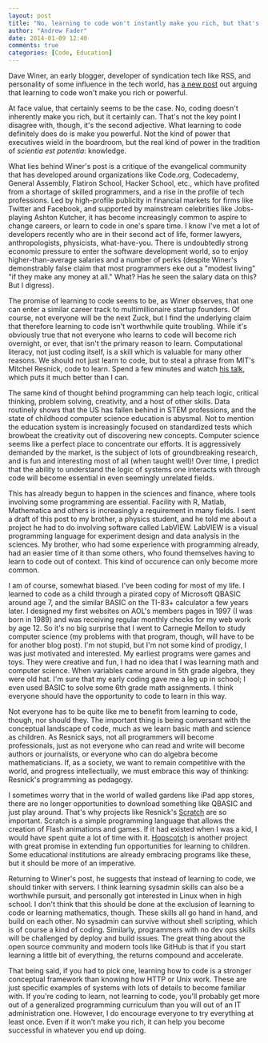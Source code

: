 ```yaml
---
layout: post
title: "No, learning to code won't instantly make you rich, but that's not why you should do it "
author: "Andrew Fader"
date: 2014-01-09 12:40
comments: true
categories: [Code, Education] 
---
```


Dave Winer, an early blogger, developer of syndication tech like RSS, and personality of some influence in the tech world, has [a new post](http://tmp.fargo.io/users/scripting/2013/12/10/learningToCodeWillNotMakeYouRich.html) out arguing that learning to code won't make you rich or powerful.

At face value, that certainly seems to be the case. No, coding doesn't inherently make you rich, but it certainly can. That's not the key point I disagree with, though, it's the second adjective. What learning to code definitely does do is make you powerful. Not the kind of power that executives wield in the boardroom, but the real kind of power in the tradition of *scientia est potentia*: knowledge.

<!-- more -->

What lies behind Winer's post is a critique of the evangelical community that has developed around organizations like Code.org, Codecademy, General Assembly, Flatiron School, Hacker School, etc., which have profited from a shortage of skilled programmers, and a rise in the profile of tech professions. Led by high-profile publicity in financial markets for firms like Twitter and Facebook, and supported by mainstream celebrities like Jobs-playing Ashton Kutcher, it has become increasingly common to aspire to change careers, or learn to code in one's spare time. I know I've met a lot of developers recently who are in their second act of life, former lawyers, anthropologists, physicists, what-have-you. There is undoubtedly strong economic pressure to enter the software development world, so to enjoy higher-than-average salaries and a number of perks (despite Winer's demonstrably false claim that most programmers eke out a "modest living" "if they make any money at all." What? Has he seen the salary data on this? But I digress).

The promise of learning to code seems to be, as Winer observes, that one can enter a similar career track to multimillionaire startup founders. Of course, not everyone will be the next Zuck, but I find the underlying claim that therefore learning to code isn't worthwhile quite troubling. While it's obviously true that not everyone who learns to code will become rich overnight, or ever, that isn't the primary reason to learn. Computational literacy, not just coding itself, is a skill which is valuable for many other reasons. We should not just learn to code, but to steal a phrase from MIT's Mitchel Resnick, code to learn. Spend a few minutes and watch [his talk](http://www.ted.com/talks/mitch_resnick_let_s_teach_kids_to_code.html), which puts it much better than I can.

The same kind of thought behind programming can help teach logic, critical thinking, problem solving, creativity, and a host of other skills. Data routinely shows that the US has fallen behind in STEM professions, and the state of childhood computer science education is abysmal. Not to mention the education system is increasingly focused on standardized tests which browbeat the creativity out of discovering new concepts. Computer science seems like a perfect place to concentrate our efforts. It is aggressively demanded by the market, is the subject of lots of groundbreaking research, and is fun and interesting most of all (when taught well)! Over time, I predict that the ability to understand the logic of systems one interacts with through code will become essential in even seemingly unrelated fields.

This has already begun to happen in the sciences and finance, where tools involving some programming are essential. Facility with R, Matlab, Mathematica and others is increasingly a requirement in many fields. I sent a draft of this post to my brother, a physics student, and he told me about a project he had to do involving software called LabVIEW. LabVIEW is a visual programming language for experiment design and data analysis in the sciences. My brother, who had some experience with programming already, had an easier time of it than some others, who found themselves having to learn to code out of context. This kind of occurence can only become more common.

I am of course, somewhat biased. I've been coding for most of my life. I learned to code as a child through a pirated copy of Microsoft QBASIC around age 7, and the similar BASIC on the TI-83+ calculator a few years later. I designed my first websites on AOL's members pages in 1997 (I was born in 1989) and was receiving regular monthly checks for my web work by age 12. So it's no big surprise that I went to Carnegie Mellon to study computer science (my problems with that program, though, will have to be for another blog post). I'm not stupid, but I'm not some kind of prodigy, I was just motivated and interested. My earliest programs were games and toys. They were creative and fun, I had no idea that I was learning math and computer science. When variables came around in 5th grade algebra, they were old hat. I'm sure that my early coding gave me a leg up in school; I even used BASIC to solve some 6th grade math assignments. I think everyone should have the opportunity to code to learn in this way.

Not everyone has to be quite like me to benefit from learning to code, though, nor should they. The important thing is being conversant with the conceptual landscape of code, much as we learn basic math and science as children. As Resnick says, not all programmers will become professionals, just as not everyone who can read and write will become authors or journalists, or everyone who can do algebra become mathematicians. If, as a society, we want to remain competitive with the world, and progress intellectually, we must embrace this way of thinking: Resnick's programming as pedagogy.

I sometimes worry that in the world of walled gardens like iPad app stores, there are no longer opportunities to download something like QBASIC and just play around. That's why projects like Resnick's [Scratch](https://scratch.mit.edu/) are so important. Scratch is a simple programming language that allows the creation of Flash animations and games. If it had existed when I was a kid, I would have spent quite a lot of time with it. [Hopscotch](https://www.gethopscotch.com/) is another project with great promise in extending fun opportunities for learning to children. Some educational institutions are already embracing programs like these, but it should be more of an imperative.

Returning to Winer's post, he suggests that instead of learning to code, we should tinker with servers. I think learning sysadmin skills can also be a worthwhile pursuit, and personally got interested in Linux when in high school. I don't think that this should be done at the exclusion of learning to code or learning mathematics, though. These skills all go hand in hand, and build on each other. No sysadmin can survive without shell scripting, which is of course a kind of coding. Similarly, programmers with no dev ops skills will be challenged by deploy and build issues. The great thing about the open source community and modern tools like GitHub is that if you start learning a little bit of everything, the returns compound and accelerate.

That being said, if you had to pick one, learning how to code is a stronger conceptual framework than knowing how HTTP or Unix work. These are just specific examples of systems with lots of details to become familiar with. If you're coding to learn, not learning to code, you'll probably get more out of a generalized programming curriculum than you will out of an IT administration one. However, I do encourage everyone to try everything at least once. Even if it won't make you rich, it can help you become successful in whatever you end up doing. 
